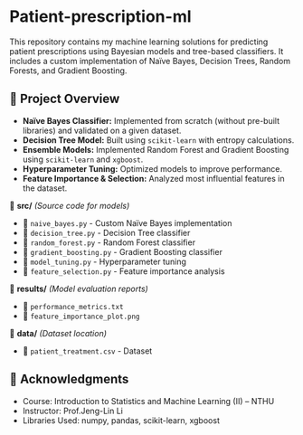 # Patient-prescription-ml

This repository contains my machine learning solutions for predicting patient prescriptions using Bayesian models and tree-based classifiers. It includes a custom implementation of Naïve Bayes, Decision Trees, Random Forests, and Gradient Boosting.

## 📌 Project Overview
- **Naïve Bayes Classifier:** Implemented from scratch (without pre-built libraries) and validated on a given dataset.
- **Decision Tree Model:** Built using `scikit-learn` with entropy calculations.
- **Ensemble Models:** Implemented Random Forest and Gradient Boosting using `scikit-learn` and `xgboost`.
- **Hyperparameter Tuning:** Optimized models to improve performance.
- **Feature Importance & Selection:** Analyzed most influential features in the dataset.

📂 **src/** _(Source code for models)_
- 📝 `naive_bayes.py` - Custom Naïve Bayes implementation  
- 📝 `decision_tree.py` - Decision Tree classifier  
- 📝 `random_forest.py` - Random Forest classifier  
- 📝 `gradient_boosting.py` - Gradient Boosting classifier  
- 📝 `model_tuning.py` - Hyperparameter tuning  
- 📝 `feature_selection.py` - Feature importance analysis  

📂 **results/** _(Model evaluation reports)_
- 📝 `performance_metrics.txt` 
- 📝 `feature_importance_plot.png`

📂 **data/** _(Dataset location)_
- 📝 `patient_treatment.csv` - Dataset 

## 📜 Acknowledgments

- Course: Introduction to Statistics and Machine Learning (II) – NTHU
- Instructor: Prof.Jeng-Lin Li
- Libraries Used: numpy, pandas, scikit-learn, xgboost
